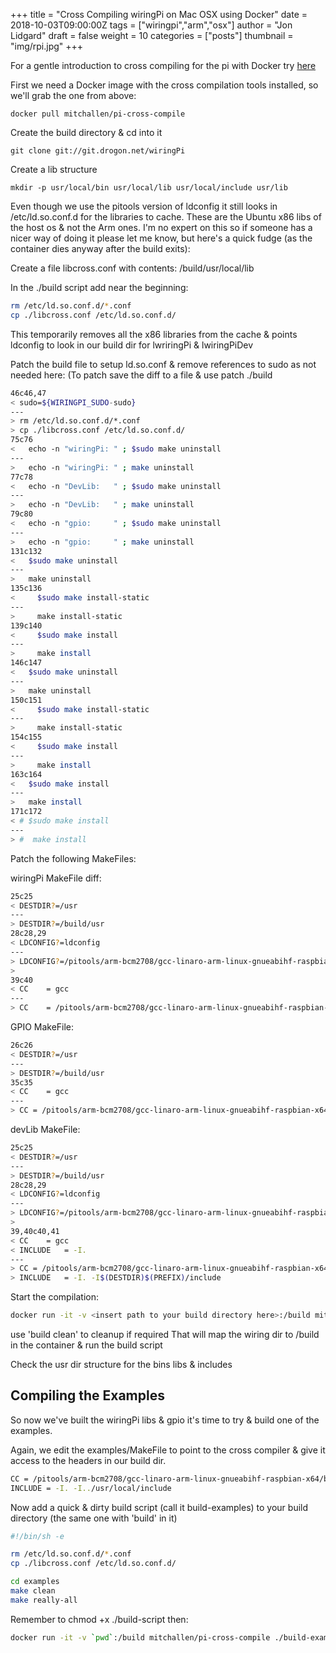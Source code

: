 +++
title = "Cross Compiling wiringPi on Mac OSX using Docker"
date = 2018-10-03T09:00:00Z
tags = ["wiringpi","arm","osx"]
author = "Jon Lidgard"
draft = false
weight = 10
categories = ["posts"]
thumbnail = "img/rpi.jpg"
+++

For a gentle introduction to cross compiling for the pi with Docker try [here](https://desertbot.io/blog/how-to-cross-compile-for-raspberry-pi)

First we need a Docker image with the cross compilation tools installed, so we'll grab the one from above:

```
docker pull mitchallen/pi-cross-compile
```

Create the build directory & cd into it

```
git clone git://git.drogon.net/wiringPi
```

Create a lib structure

```
mkdir -p usr/local/bin usr/local/lib usr/local/include usr/lib
```

Even though we use the pitools version of ldconfig it still looks in /etc/ld.so.conf.d for the
libraries to cache. These are the Ubuntu x86 libs of the host os & not the Arm ones. 
I'm no expert on this so if someone has a nicer way of doing it please let me know, but here's a quick fudge (as the container dies anyway after the build exits):

Create a file libcross.conf with contents:
/build/usr/local/lib

In the ./build script add near the beginning:

```bash
rm /etc/ld.so.conf.d/*.conf 
cp ./libcross.conf /etc/ld.so.conf.d/
```

This temporarily removes all the x86 libraries from the cache & points ldconfig to look in our build dir for lwriringPi & lwiringPiDev

Patch the build file to setup ld.so.conf & remove references to sudo as not needed here: (To patch save the diff to a file & use patch ./build <diff file>

```bash
46c46,47
< sudo=${WIRINGPI_SUDO-sudo}
---
> rm /etc/ld.so.conf.d/*.conf 
> cp ./libcross.conf /etc/ld.so.conf.d/
75c76
<   echo -n "wiringPi: " ; $sudo make uninstall
---
>   echo -n "wiringPi: " ; make uninstall
77c78
<   echo -n "DevLib:   " ; $sudo make uninstall
---
>   echo -n "DevLib:   " ; make uninstall
79c80
<   echo -n "gpio:     " ; $sudo make uninstall
---
>   echo -n "gpio:     " ; make uninstall
131c132
<   $sudo make uninstall
---
>   make uninstall
135c136
<     $sudo make install-static
---
>     make install-static
139c140
<     $sudo make install
---
>     make install
146c147
<   $sudo make uninstall
---
>   make uninstall
150c151
<     $sudo make install-static
---
>     make install-static
154c155
<     $sudo make install
---
>     make install
163c164
<   $sudo make install
---
>   make install
171c172
< # $sudo make install
---
> #  make install
```

Patch the following MakeFiles:

wiringPi MakeFile diff:

```bash
25c25
< DESTDIR?=/usr
---
> DESTDIR?=/build/usr
28c28,29
< LDCONFIG?=ldconfig
---
> LDCONFIG?=/pitools/arm-bcm2708/gcc-linaro-arm-linux-gnueabihf-raspbian-x64/arm-linux-gnueabihf/libc/sbin/ldconfig
> 
39c40
< CC	= gcc
---
> CC	= /pitools/arm-bcm2708/gcc-linaro-arm-linux-gnueabihf-raspbian-x64/bin/arm-linux-gnueabihf-gcc
```

GPIO MakeFile:

```bash
26c26
< DESTDIR?=/usr
---
> DESTDIR?=/build/usr
35c35
< CC	= gcc
---
> CC = /pitools/arm-bcm2708/gcc-linaro-arm-linux-gnueabihf-raspbian-x64/bin/arm-linux-gnueabihf-gcc
```

devLib MakeFile:

```bash
25c25
< DESTDIR?=/usr
---
> DESTDIR?=/build/usr
28c28,29
< LDCONFIG?=ldconfig
---
> LDCONFIG?=/pitools/arm-bcm2708/gcc-linaro-arm-linux-gnueabihf-raspbian-x64/arm-linux-gnueabihf/libc/sbin/ldconfig
> 
39,40c40,41
< CC	= gcc
< INCLUDE	= -I.
---
> CC = /pitools/arm-bcm2708/gcc-linaro-arm-linux-gnueabihf-raspbian-x64/bin/arm-linux-gnueabihf-gcc
> INCLUDE	= -I. -I$(DESTDIR)$(PREFIX)/include
```

Start the compilation:

```bash
docker run -it -v <insert path to your build directory here>:/build mitchallen/pi-cross-compile ./build
```

use 'build clean' to cleanup if required
That will map the wiring dir to /build in the container & run the build script

Check the usr dir structure for the bins libs & includes


## Compiling the Examples

So now we've built the wiringPi libs & gpio it's time to try & build one of the examples.

Again, we edit the examples/MakeFile to point to the cross compiler & give it access to the headers in our build dir.

```bash
CC = /pitools/arm-bcm2708/gcc-linaro-arm-linux-gnueabihf-raspbian-x64/bin/arm-linux-gnueabihf-gcc
INCLUDE	= -I. -I../usr/local/include
```
Now add a quick & dirty build script (call it build-examples) to your build directory (the same one with 'build' in it)
```bash
#!/bin/sh -e

rm /etc/ld.so.conf.d/*.conf 
cp ./libcross.conf /etc/ld.so.conf.d/

cd examples
make clean
make really-all
```

Remember to chmod +x ./build-script then:
```bash
docker run -it -v `pwd`:/build mitchallen/pi-cross-compile ./build-examples
```
